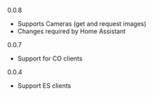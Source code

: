 0.0.8
- Supports Cameras (get and request images)
- Changes required by Home Assistant

0.0.7
- Support for CO clients

0.0.4
- Support ES clients
